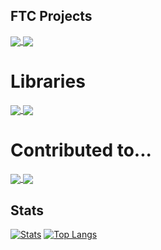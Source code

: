 
## FTC Projects
<a href="https://github.com/serivesmejia/EOCV-Sim">
  <img align="center" src="https://github-readme-stats.vercel.app/api/pin/?username=serivesmejia&repo=EOCV-Sim&theme=onedark" />
</a>
<a href="https://github.com/serivesmejia/DeltaUtils">
  <img align="center" src="https://github-readme-stats.vercel.app/api/pin/?username=serivesmejia&repo=DeltaUtils&theme=onedark" />
</a>

# Libraries
<a href="https://github.com/serivesmejia/BinaireNBT">
  <img align="center" src="https://github-readme-stats.vercel.app/api/pin/?username=serivesmejia&repo=BinaireNBT&theme=onedark" />
</a>
<a href="https://github.com/MaiGames/Amour2D">
  <img align="center" src="https://github-readme-stats.vercel.app/api/pin/?username=MaiGames&repo=Amour2D&theme=onedark" />
</a>

# Contributed to...

<a href="https://github.com/FTCLib/FTCLib">
  <img align="center" src="https://github-readme-stats.vercel.app/api/pin/?username=FTCLib&repo=FTCLib&theme=onedark" />
</a>
<a href="https://github.com/OpenFTC/EasyOpenCV">
  <img align="center" src="https://github-readme-stats.vercel.app/api/pin/?username=OpenFTC&repo=EasyOpenCV&theme=onedark" />
</a>

## Stats
[![Stats](https://github-readme-stats.vercel.app/api?username=serivesmejia&theme=onedark&show_icons=true)](https://github.com/anuraghazra/github-readme-stats)
[![Top Langs](https://github-readme-stats.vercel.app/api/top-langs/?username=serivesmejia&langs_count=8&layout=compact&theme=onedark&hide=Processing)](https://github.com/anuraghazra/github-readme-stats)

